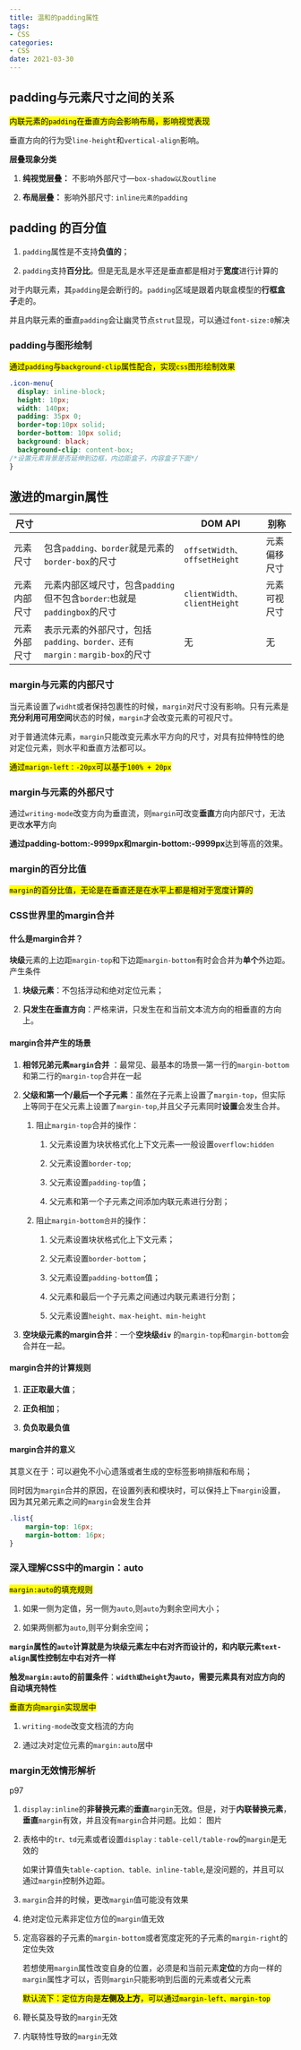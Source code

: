 ```yaml
---
title: 温和的padding属性
tags:
- CSS 
categories:
- CSS 
date: 2021-03-30
---
```


## padding与元素尺寸之间的关系

<mark>内联元素的`padding`在垂直方向会影响布局，影响视觉表现</mark>

垂直方向的行为受`line-height`和`vertical-align`影响。

**层叠现象分类**

1. **纯视觉层叠：**  不影响外部尺寸—`box-shadow以及outline`

2. **布局层叠：** 影响外部尺寸: `inline元素的padding`

## padding 的百分值

1. `padding`属性是不支持**负值的**；

2. `padding`支持**百分比**。但是无乱是水平还是垂直都是相对于**宽度**进行计算的

对于内联元素，其`padding`是会断行的。`padding`区域是跟着内联盒模型的**行框盒子**走的。

并且内联元素的垂直`padding`会让幽灵节点`strut`显现，可以通过`font-size:0`解决

### padding与图形绘制

<mark>通过`padding`与`background-clip`属性配合，实现`css`图形绘制效果</mark>

```css
.icon-menu{
  display: inline-block;
  height: 10px;
  width: 140px;
  padding: 35px 0;
  border-top:10px solid;
  border-bottom: 10px solid;
  background: black;
  background-clip: content-box; 
/*设置元素背景是否延伸到边框，内边距盒子，内容盒子下面*/
}
```

## 激进的margin属性

| 尺寸     |                                                         | DOM API                    | 别称     |
| ------ | ------------------------------------------------------- | -------------------------- | ------ |
| 元素尺寸   | 包含`padding、border`就是元素的`border-box`的尺寸                  | `offsetWidth、offsetHeight` | 元素偏移尺寸 |
| 元素内部尺寸 | 元素内部区域尺寸，包含`padding`但不包含`border`:也就是`paddingbox`的尺寸     | `clientWidth、clientHeight` | 元素可视尺寸 |
| 元素外部尺寸 | 表示元素的外部尺寸，包括`padding、border、还有margin` : `margib-box`的尺寸 | 无                          | 无      |

### margin与元素的内部尺寸

当元素设置了`widht`或者保持包裹性的时候，`margin`对尺寸没有影响。只有元素是**充分利用可用空间**状态的时候，`margin`才会改变元素的可视尺寸。

对于普通流体元素，`margin`只能改变元素水平方向的尺寸，对具有拉伸特性的绝对定位元素，则水平和垂直方法都可以。

<mark>通过`marign-left：-20px`可以基于`100% + 20px`</mark>

### margin与元素的外部尺寸

通过`writing-mode`改变方向为垂直流，则`margin`可改变**垂直**方向内部尺寸，无法更改**水平**方向

**通过padding-bottom:-9999px和margin-bottom:-9999px**达到等高的效果。

### margin的百分比值

<mark>`margin`的百分比值，无论是在垂直还是在水平上都是相对于宽度计算的</mark>

### CSS世界里的margin合并

#### 什么是margin合并？

**块级**元素的上边距`margin-top`和下边距`margin-bottom`有时会合并为**单个**外边距。产生条件

1. **块级元素**：不包括浮动和绝对定位元素；

2. **只发生在垂直方向**：严格来讲，只发生在和当前文本流方向的相垂直的方向上。

#### margin合并产生的场景

1. **相邻兄弟元素`margin`合并** ：最常见、最基本的场景—第一行的`margin-bottom`和第二行的`margin-top`合并在一起

2. **父级和第一个/最后一个子元素**：虽然在子元素上设置了`margin-top`，但实际上等同于在父元素上设置了`margin-top`,并且父子元素同时**设置**会发生合并。
   
   1. 阻止`margin-top`合并的操作：
      
      1. 父元素设置为块状格式化上下文元素—一般设置`overflow:hidden`
      
      2. 父元素设置`border-top`;
      
      3. 父元素设置`padding-top`值；
      
      4. 父元素和第一个子元素之间添加内联元素进行分割；
   
   2. 阻止`margin-bottom合并`的操作：
      
      1. 父元素设置块状格式化上下文元素；
      
      2. 父元素设置`border-bottom`；
      
      3. 父元素设置`padding-bottom`值；
      
      4. 父元素和最后一个子元素之间通过内联元素进行分割；
      
      5. 父元素设置`height、max-height、min-height`

3. **空块级元素的margin合并**：一个**空块级`div`** 的`margin-top`和`margin-bottom`会合并在一起。

#### margin合并的计算规则

1. **正正取最大值**；

2. **正负相加**；

3. **负负取最负值**

#### margin合并的意义

其意义在于：可以避免不小心遗落或者生成的空标签影响排版和布局；

同时因为`margin`合并的原因，在设置列表和模块时，可以保持上下`margin`设置，因为其兄弟元素之间的`margin`会发生合并

```css
.list{
    margin-top: 16px;
    margin-bottom: 16px;
}
```

### 深入理解CSS中的margin：auto

<mark>`margin:auto`的填充规则</mark>

1. 如果一侧为定值，另一侧为`auto`,则`auto`为剩余空间大小；

2. 如果两侧都为`auto`,则平分剩余空间；

**`margin`属性的`auto`计算就是为块级元素左中右对齐而设计的，和内联元素`text-align`属性控制左中右对齐一样**

**触发`margin:auto`的前置条件**：**`width或height`为`auto`，需要元素具有对应方向的自动填充特性**

<mark>垂直方向`margin`实现居中</mark>

1. `writing-mode`改变文档流的方向

2. 通过决对定位元素的`margin:auto`居中



### margin无效情形解析

p97

1. `display:inline`的**非替换元素**的**垂直**`margin`无效。但是，对于**内联替换元素**，**垂直**`margin`有效，并且没有`margin`合并问题。比如： 图片

2. 表格中的`tr、td`元素或者设置`display：table-cell/table-row`的`margin`是无效的
   
   如果计算值失`table-caption、table、inline-table`,是没问题的，并且可以通过`margin`控制外边距。

3. `margin`合并的时候，更改`margin`值可能没有效果

4. 绝对定位元素非定位方位的`margin`值无效

5. 定高容器的子元素的`margin-bottom`或者宽度定死的子元素的`margin-right`的定位失效
   
   若想使用`margin`属性改变自身的位置，必须是和当前元素**定位**的方向一样的`margin`属性才可以，否则`margin`只能影响到后面的元素或者父元素
   
   <mark>默认流下：定位方向是**左侧及上方**，可以通过`margin-left、margin-top`</mark>

6.  鞭长莫及导致的`margin`无效

7. 内联特性导致的`margin`无效
